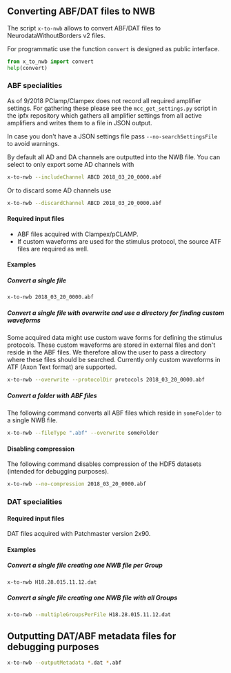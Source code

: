 ## Converting ABF/DAT files to NWB

The script `x-to-nwb` allows to convert ABF/DAT files to NeurodataWithoutBorders v2 files.

For programmatic use the function `convert` is designed as public interface.

```python
from x_to_nwb import convert
help(convert)
```

### ABF specialities

As of 9/2018 PClamp/Clampex does not record all required amplifier settings.
For gathering these please see the `mcc_get_settings.py` script in the ipfx
repository which gathers all amplifier settings from all active amplifiers and
writes them to a file in JSON output.

In case you don't have a JSON settings file pass `--no-searchSettingsFile` to avoid warnings.

By default all AD and DA channels are outputted into the NWB file. You can
select to only export some AD channels with

```sh
x-to-nwb --includeChannel ABCD 2018_03_20_0000.abf
```

Or to discard some AD channels use

```sh
x-to-nwb --discardChannel ABCD 2018_03_20_0000.abf
```

#### Required input files

- ABF files acquired with Clampex/pCLAMP.
- If custom waveforms are used for the stimulus protocol, the source ATF files are required as well.

#### Examples

##### Convert a single file

```sh
x-to-nwb 2018_03_20_0000.abf
```

##### Convert a single file with overwrite and use a directory for finding custom waveforms

Some acquired data might use custom wave forms for defining the stimulus
protocols. These custom waveforms are stored in external files and don't reside
in the ABF files. We therefore allow the user to pass a directory where
these files should be searched. Currently only custom waveforms in ATF (Axon
Text format) are supported.

```sh
x-to-nwb --overwrite --protocolDir protocols 2018_03_20_0000.abf
```

##### Convert a folder with ABF files

The following command converts all ABF files which reside in `someFolder` to a single NWB file.

```sh
x-to-nwb --fileType ".abf" --overwrite someFolder
```

#### Disabling compression

The following command disables compression of the HDF5 datasets (intended for debugging purposes).

```sh
x-to-nwb --no-compression 2018_03_20_0000.abf
```

### DAT specialities

#### Required input files

DAT files acquired with Patchmaster version 2x90.

#### Examples

##### Convert a single file creating one NWB file per Group

```sh
x-to-nwb H18.28.015.11.12.dat
```

##### Convert a single file creating one NWB file with all Groups

```sh
x-to-nwb --multipleGroupsPerFile H18.28.015.11.12.dat
```

## Outputting DAT/ABF metadata files for debugging purposes

```sh
x-to-nwb --outputMetadata *.dat *.abf
```
